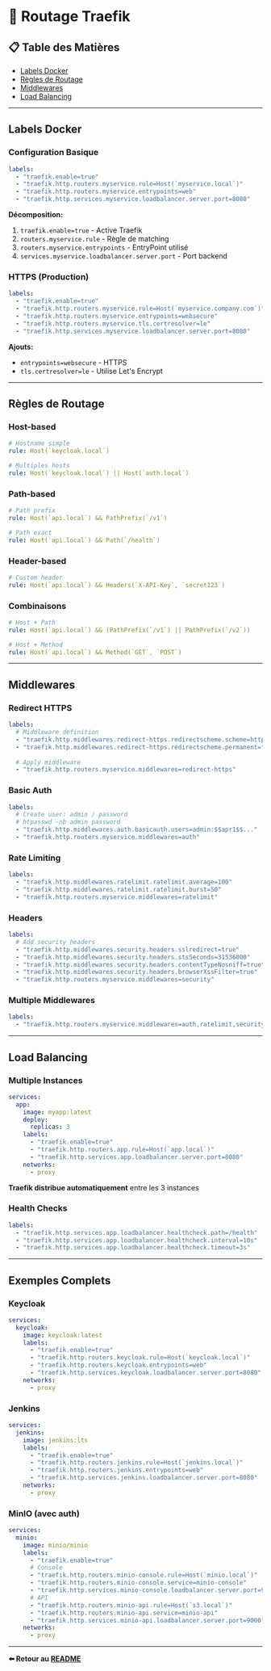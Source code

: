 # 🔀 Routage Traefik

## 📋 Table des Matières

- [Labels Docker](#labels-docker)
- [Règles de Routage](#règles-de-routage)
- [Middlewares](#middlewares)
- [Load Balancing](#load-balancing)

---

## Labels Docker

### Configuration Basique

```yaml
labels:
  - "traefik.enable=true"
  - "traefik.http.routers.myservice.rule=Host(`myservice.local`)"
  - "traefik.http.routers.myservice.entrypoints=web"
  - "traefik.http.services.myservice.loadbalancer.server.port=8080"
```

**Décomposition:**
1. `traefik.enable=true` - Active Traefik
2. `routers.myservice.rule` - Règle de matching
3. `routers.myservice.entrypoints` - EntryPoint utilisé
4. `services.myservice.loadbalancer.server.port` - Port backend

### HTTPS (Production)

```yaml
labels:
  - "traefik.enable=true"
  - "traefik.http.routers.myservice.rule=Host(`myservice.company.com`)"
  - "traefik.http.routers.myservice.entrypoints=websecure"
  - "traefik.http.routers.myservice.tls.certresolver=le"
  - "traefik.http.services.myservice.loadbalancer.server.port=8080"
```

**Ajouts:**
- `entrypoints=websecure` - HTTPS
- `tls.certresolver=le` - Utilise Let's Encrypt

---

## Règles de Routage

### Host-based

```yaml
# Hostname simple
rule: Host(`keycloak.local`)

# Multiples hosts
rule: Host(`keycloak.local`) || Host(`auth.local`)
```

### Path-based

```yaml
# Path prefix
rule: Host(`api.local`) && PathPrefix(`/v1`)

# Path exact
rule: Host(`api.local`) && Path(`/health`)
```

### Header-based

```yaml
# Custom header
rule: Host(`api.local`) && Headers(`X-API-Key`, `secret123`)
```

### Combinaisons

```yaml
# Host + Path
rule: Host(`api.local`) && (PathPrefix(`/v1`) || PathPrefix(`/v2`))

# Host + Method
rule: Host(`api.local`) && Method(`GET`, `POST`)
```

---

## Middlewares

### Redirect HTTPS

```yaml
labels:
  # Middleware definition
  - "traefik.http.middlewares.redirect-https.redirectscheme.scheme=https"
  - "traefik.http.middlewares.redirect-https.redirectscheme.permanent=true"
  
  # Apply middleware
  - "traefik.http.routers.myservice.middlewares=redirect-https"
```

### Basic Auth

```yaml
labels:
  # Create user: admin / password
  # htpasswd -nb admin password
  - "traefik.http.middlewares.auth.basicauth.users=admin:$$apr1$$..."
  - "traefik.http.routers.myservice.middlewares=auth"
```

### Rate Limiting

```yaml
labels:
  - "traefik.http.middlewares.ratelimit.ratelimit.average=100"
  - "traefik.http.middlewares.ratelimit.ratelimit.burst=50"
  - "traefik.http.routers.myservice.middlewares=ratelimit"
```

### Headers

```yaml
labels:
  # Add security headers
  - "traefik.http.middlewares.security.headers.sslredirect=true"
  - "traefik.http.middlewares.security.headers.stsSeconds=31536000"
  - "traefik.http.middlewares.security.headers.contentTypeNosniff=true"
  - "traefik.http.middlewares.security.headers.browserXssFilter=true"
  - "traefik.http.routers.myservice.middlewares=security"
```

### Multiple Middlewares

```yaml
labels:
  - "traefik.http.routers.myservice.middlewares=auth,ratelimit,security"
```

---

## Load Balancing

### Multiple Instances

```yaml
services:
  app:
    image: myapp:latest
    deploy:
      replicas: 3
    labels:
      - "traefik.enable=true"
      - "traefik.http.routers.app.rule=Host(`app.local`)"
      - "traefik.http.services.app.loadbalancer.server.port=8080"
    networks:
      - proxy
```

**Traefik distribue automatiquement** entre les 3 instances

### Health Checks

```yaml
labels:
  - "traefik.http.services.app.loadbalancer.healthcheck.path=/health"
  - "traefik.http.services.app.loadbalancer.healthcheck.interval=10s"
  - "traefik.http.services.app.loadbalancer.healthcheck.timeout=3s"
```

---

## Exemples Complets

### Keycloak

```yaml
services:
  keycloak:
    image: keycloak:latest
    labels:
      - "traefik.enable=true"
      - "traefik.http.routers.keycloak.rule=Host(`keycloak.local`)"
      - "traefik.http.routers.keycloak.entrypoints=web"
      - "traefik.http.services.keycloak.loadbalancer.server.port=8080"
    networks:
      - proxy
```

### Jenkins

```yaml
services:
  jenkins:
    image: jenkins:lts
    labels:
      - "traefik.enable=true"
      - "traefik.http.routers.jenkins.rule=Host(`jenkins.local`)"
      - "traefik.http.routers.jenkins.entrypoints=web"
      - "traefik.http.services.jenkins.loadbalancer.server.port=8080"
    networks:
      - proxy
```

### MinIO (avec auth)

```yaml
services:
  minio:
    image: minio/minio
    labels:
      - "traefik.enable=true"
      # Console
      - "traefik.http.routers.minio-console.rule=Host(`minio.local`)"
      - "traefik.http.routers.minio-console.service=minio-console"
      - "traefik.http.services.minio-console.loadbalancer.server.port=9001"
      # API
      - "traefik.http.routers.minio-api.rule=Host(`s3.local`)"
      - "traefik.http.routers.minio-api.service=minio-api"
      - "traefik.http.services.minio-api.loadbalancer.server.port=9000"
    networks:
      - proxy
```

---

**⬅️ Retour au [README](./README.md)**
